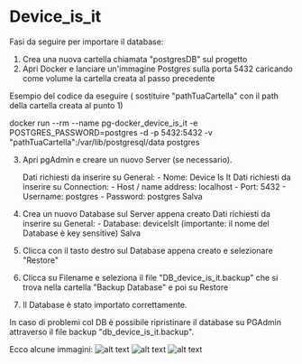 # Device_is_it
Fasi da seguire per importare il database:

1) Crea una nuova cartella chiamata "postgresDB" sul progetto
2) Apri Docker e lanciare un'immagine Postgres sulla porta 5432 caricando come volume la cartella creata al passo precedente

 Esempio del codice da eseguire ( sostituire "pathTuaCartella" con il path della cartella creata al punto 1)

 docker run --rm --name pg-docker_device_is_it  -e POSTGRES_PASSWORD=postgres -d -p 5432:5432 -v "pathTuaCartella":/var/lib/postgresql/data postgres

3) Apri pgAdmin e creare un nuovo Server (se necessario).

	Dati richiesti da inserire su General:
		- Nome:  Device Is It
	Dati richiesti da inserire su Connection:
		-  Host / name address: localhost
		-  Port: 5432
		-  Username: postgres
		-  Password: postgres 
	Salva
		
		
4) Crea un nuovo Database sul Server appena creato 
	Dati richiesti da inserire su General:
		- Database: deviceIsIt  (importante: il nome del Database è key sensitive)
	Salva 

5) Clicca con il tasto destro sul Database appena creato e selezionare "Restore"
6) Clicca su Filename e seleziona il file "DB_device_is_it.backup" che si trova nella cartella "Backup Database" e poi su Restore
7) Il Database è stato importato correttamente.  

In caso di problemi col  DB è possibile ripristinare il database su PGAdmin attraverso il file backup "db_device_is_it.backup".

Ecco alcune immagini:
![alt text](https://i.ibb.co/7jH1kJW/Schermata-2021-01-25-alle-22-59-26.png)
![alt text](https://i.ibb.co/7vb4WLK/Schermata-2021-01-25-alle-23-04-36.png)
![alt text](https://i.ibb.co/Kmmwpmz/Schermata-2021-01-25-alle-23-04-21.png)

